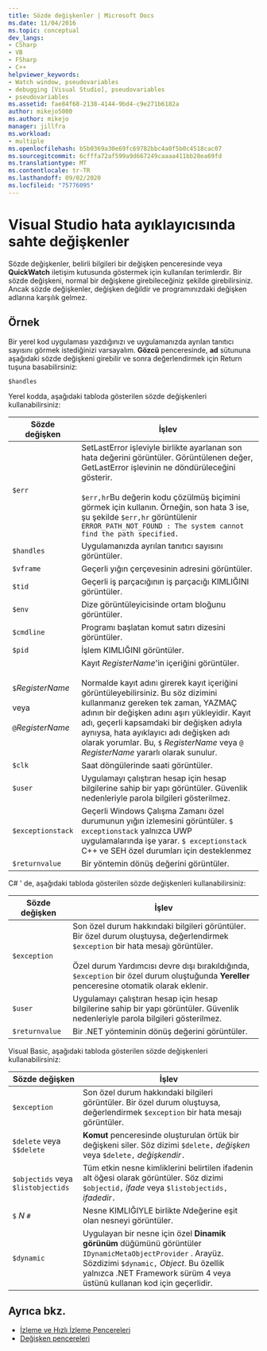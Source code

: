 ```yaml
---
title: Sözde değişkenler | Microsoft Docs
ms.date: 11/04/2016
ms.topic: conceptual
dev_langs:
- CSharp
- VB
- FSharp
- C++
helpviewer_keywords:
- Watch window, pseudovariables
- debugging [Visual Studio], pseudovariables
- pseudovariables
ms.assetid: fae84f68-2138-4144-9bd4-c9e271b6182a
author: mikejo5000
ms.author: mikejo
manager: jillfra
ms.workload:
- multiple
ms.openlocfilehash: b5b0369a30e69fc69782bbc4a0f5b0c4518cac07
ms.sourcegitcommit: 6cfffa72af599a9d667249caaaa411bb28ea69fd
ms.translationtype: MT
ms.contentlocale: tr-TR
ms.lasthandoff: 09/02/2020
ms.locfileid: "75776095"
---
```

# <a name="pseudovariables-in-the-visual-studio-debugger"></a>Visual Studio hata ayıklayıcısında sahte değişkenler
Sözde değişkenler, belirli bilgileri bir değişken penceresinde veya **QuickWatch** iletişim kutusunda göstermek için kullanılan terimlerdir. Bir sözde değişkeni, normal bir değişkene girebileceğiniz şekilde girebilirsiniz. Ancak sözde değişkenler, değişken değildir ve programınızdaki değişken adlarına karşılık gelmez.

## <a name="example"></a>Örnek
 Bir yerel kod uygulaması yazdığınızı ve uygulamanızda ayrılan tanıtıcı sayısını görmek istediğinizi varsayalım. **Gözcü** penceresinde, **ad** sütununa aşağıdaki sözde değişkeni girebilir ve sonra değerlendirmek için Return tuşuna basabilirsiniz:

`$handles`

 Yerel kodda, aşağıdaki tabloda gösterilen sözde değişkenleri kullanabilirsiniz:

|Sözde değişken|İşlev|
|--------------------|--------------|
|`$err`|SetLastError işleviyle birlikte ayarlanan son hata değerini görüntüler. Görüntülenen değer, GetLastError işlevinin ne döndürüleceğini gösterir.<br /><br /> `$err,hr`Bu değerin kodu çözülmüş biçimini görmek için kullanın. Örneğin, son hata 3 ise, şu şekilde `$err,hr` görüntülenir `ERROR_PATH_NOT_FOUND : The system cannot find the path specified.`|
|`$handles`|Uygulamanızda ayrılan tanıtıcı sayısını görüntüler.|
|`$vframe`|Geçerli yığın çerçevesinin adresini görüntüler.|
|`$tid`|Geçerli iş parçacığının iş parçacığı KIMLIĞINI görüntüler.|
|`$env`|Dize görüntüleyicisinde ortam bloğunu görüntüler.|
|`$cmdline`|Programı başlatan komut satırı dizesini görüntüler.|
|`$pid`|İşlem KIMLIĞINI görüntüler.|
|`$`*RegisterName*<br /><br /> veya<br /><br /> `@`*RegisterName*|Kayıt *RegisterName*'in içeriğini görüntüler.<br /><br /> Normalde kayıt adını girerek kayıt içeriğini görüntüleyebilirsiniz. Bu söz dizimini kullanmanız gereken tek zaman, YAZMAÇ adının bir değişken adını aşırı yükleyidir. Kayıt adı, geçerli kapsamdaki bir değişken adıyla aynıysa, hata ayıklayıcı adı değişken adı olarak yorumlar. Bu, `$` *RegisterName* veya `@` *RegisterName* yararlı olarak sunulur.|
|`$clk`|Saat döngülerinde saati görüntüler.|
|`$user`|Uygulamayı çalıştıran hesap için hesap bilgilerine sahip bir yapı görüntüler. Güvenlik nedenleriyle parola bilgileri gösterilmez.|
|`$exceptionstack`|Geçerli Windows Çalışma Zamanı özel durumunun yığın izlemesini görüntüler. `$ exceptionstack` yalnızca UWP uygulamalarında işe yarar. `$ exceptionstack` C++ ve SEH özel durumları için desteklenmez|
|`$returnvalue`|Bir yöntemin dönüş değerini görüntüler.|

 C# ' de, aşağıdaki tabloda gösterilen sözde değişkenleri kullanabilirsiniz:

|Sözde değişken|İşlev|
|--------------------|--------------|
|`$exception`|Son özel durum hakkındaki bilgileri görüntüler. Bir özel durum oluştuysa, değerlendirmek `$exception` bir hata mesajı görüntüler.<br /><br /> Özel durum Yardımcısı devre dışı bırakıldığında, `$exception` bir özel durum oluştuğunda **Yereller** penceresine otomatik olarak eklenir.|
|`$user`|Uygulamayı çalıştıran hesap için hesap bilgilerine sahip bir yapı görüntüler. Güvenlik nedenleriyle parola bilgileri gösterilmez.|
|`$returnvalue`|Bir .NET yönteminin dönüş değerini görüntüler.|

 Visual Basic, aşağıdaki tabloda gösterilen sözde değişkenleri kullanabilirsiniz:

|Sözde değişken|İşlev|
|--------------------|--------------|
|`$exception`|Son özel durum hakkındaki bilgileri görüntüler. Bir özel durum oluştuysa, değerlendirmek `$exception` bir hata mesajı görüntüler.|
|`$delete` veya `$$delete`|**Komut** penceresinde oluşturulan örtük bir değişkeni siler. Söz dizimi `$delete,` *değişken* veya `$delete,` *değişkendir*`.`|
|`$objectids` veya `$listobjectids`|Tüm etkin nesne kimliklerini belirtilen ifadenin alt öğesi olarak görüntüler. Söz dizimi `$objectid,` *ifade* veya `$listobjectids,` *ifadedir*`.`|
|`$` *N* `#`|Nesne KIMLIĞIYLE birlikte *N*değerine eşit olan nesneyi görüntüler.|
|`$dynamic`|Uygulayan bir nesne için özel **Dinamik görünüm** düğümünü görüntüler `IDynamicMetaObjectProvider` . Arayüz. Sözdizimi `$dynamic,` *Object*. Bu özellik yalnızca .NET Framework sürüm 4 veya üstünü kullanan kod için geçerlidir.|

## <a name="see-also"></a>Ayrıca bkz.
- [İzleme ve Hızlı İzleme Pencereleri](../debugger/watch-and-quickwatch-windows.md)
- [Değişken pencereleri](../debugger/debugger-windows.md)
